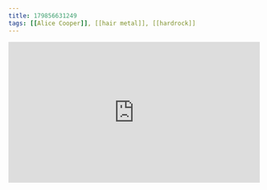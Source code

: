 ```yaml
---
title: 179856631249
tags: [[Alice Cooper]], [[hair metal]], [[hardrock]]
---
```

<iframe allow="accelerometer; autoplay; clipboard-write; encrypted-media; gyroscope; picture-in-picture" allowfullscreen="" frameborder="0" height="281" id="youtube_iframe" src="https://www.youtube.com/embed/Qq4j1LtCdww?feature=oembed&amp;enablejsapi=1&amp;origin=https://safe.txmblr.com&amp;wmode=opaque" width="500"></iframe>